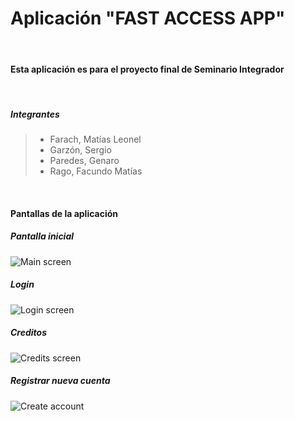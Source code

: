  # Aplicación "FAST ACCESS APP"

<br>

#### Esta aplicación es para el proyecto final de Seminario Integrador

<br>

##### **Integrantes**
> * Farach, Matías Leonel
> * Garzón, Sergio
> * Paredes, Genaro
> * Rago, Facundo Matías

<br>

#### Pantallas de la aplicación

##### Pantalla inicial

<img src="./Photos/Main.png" alt="Main screen"/>

##### Login

<img src="./Photos/Login.png" alt="Login screen" />

##### Creditos

<img src="./Photos/Credits.png" alt="Credits screen" />

##### Registrar nueva cuenta

<img src="./Photos/Register.png" alt="Create account" />





